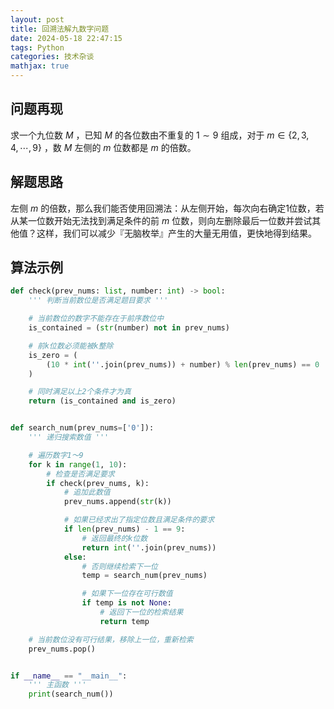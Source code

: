 ```yaml
---
layout: post
title: 回溯法解九数字问题
date: 2024-05-18 22:47:15
tags: Python
categories: 技术杂谈
mathjax: true
---
```

## 问题再现

求一个九位数 $M$ ，已知 $M$ 的各位数由不重复的 $1\sim9$ 组成，对于 $m\in\{2,3,4,\cdots,9\}$ ，数 $M$ 左侧的 $m$ 位数都是 $m$ 的倍数。

## 解题思路

左侧 $m$ 的倍数，那么我们能否使用回溯法：从左侧开始，每次向右确定1位数，若从某一位数开始无法找到满足条件的前 $m$ 位数，则向左删除最后一位数并尝试其他值？这样，我们可以减少『无脑枚举』产生的大量无用值，更快地得到结果。

## 算法示例

```python
def check(prev_nums: list, number: int) -> bool:
    ''' 判断当前数位是否满足题目要求 '''

    # 当前数位的数字不能存在于前序数位中
    is_contained = (str(number) not in prev_nums)

    # 前k位数必须能被k整除
    is_zero = (
        (10 * int(''.join(prev_nums)) + number) % len(prev_nums) == 0
    )

    # 同时满足以上2个条件才为真
    return (is_contained and is_zero)


def search_num(prev_nums=['0']):
    ''' 递归搜索数值 '''

    # 遍历数字1～9
    for k in range(1, 10):
        # 检查是否满足要求
        if check(prev_nums, k):
            # 追加此数值
            prev_nums.append(str(k))

            # 如果已经求出了指定位数且满足条件的要求
            if len(prev_nums) - 1 == 9:
                # 返回最终的k位数
                return int(''.join(prev_nums))
            else:
                # 否则继续检索下一位
                temp = search_num(prev_nums)

                # 如果下一位存在可行数值
                if temp is not None:
                    # 返回下一位的检索结果
                    return temp

    # 当前数位没有可行结果，移除上一位，重新检索
    prev_nums.pop()


if __name__ == "__main__":
    ''' 主函数 '''
    print(search_num())
```
